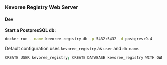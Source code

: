 ### Kevoree Registry Web Server

#### Dev

**Start a PostgresSQL db:**
```sh
docker run --name kevoree-registry-db -p 5432:5432 -d postgres:9.4
```

Default configuration uses `kevoree_registry` as `user` and `db name`.
```sh
CREATE USER kevoree_registry; CREATE DATABASE kevoree_registry WITH OWNER = kevoree_registry;
```